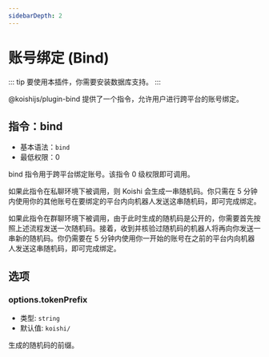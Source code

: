 ```yaml
---
sidebarDepth: 2
---
```


# 账号绑定 (Bind)

::: tip
要使用本插件，你需要安装数据库支持。
:::

@koishijs/plugin-bind 提供了一个指令，允许用户进行跨平台的账号绑定。

## 指令：bind

- 基本语法：`bind`
- 最低权限：0

bind 指令用于跨平台绑定账号。该指令 0 级权限即可调用。

如果此指令在私聊环境下被调用，则 Koishi 会生成一串随机码。你只需在 5 分钟内使用你的其他账号在要绑定的平台内向机器人发送这串随机码，即可完成绑定。

如果此指令在群聊环境下被调用，由于此时生成的随机码是公开的，你需要首先按照上述流程发送一次随机码。接着，收到并核验过随机码的机器人将再向你发送一串新的随机码。你仍需要在 5 分钟内使用你一开始的账号在之前的平台内向机器人发送这串随机码，即可完成绑定。

## 选项

### options.tokenPrefix

- 类型: `string`
- 默认值: `koishi/`

生成的随机码的前缀。
